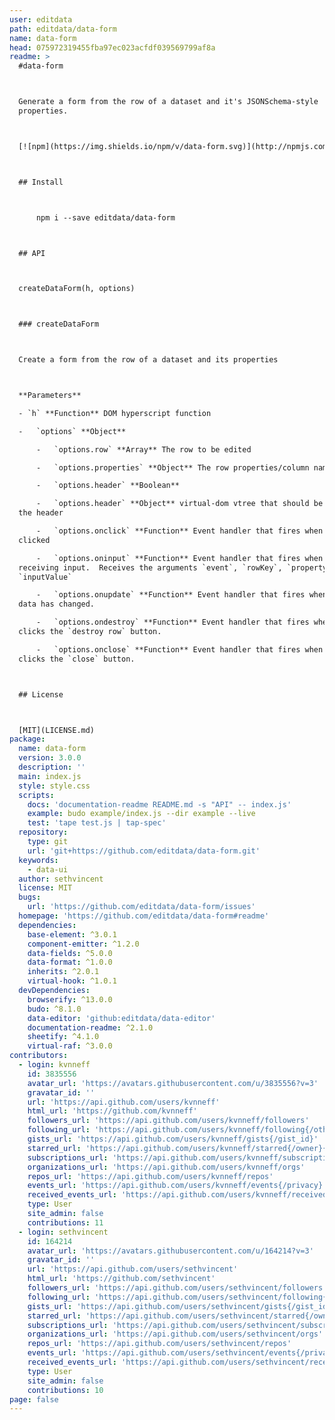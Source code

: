 ```yaml
---
user: editdata
path: editdata/data-form
name: data-form
head: 075972319455fba97ec023acfdf039569799af8a
readme: >
  #data-form



  Generate a form from the row of a dataset and it's JSONSchema-style
  properties.



  [![npm](https://img.shields.io/npm/v/data-form.svg)](http://npmjs.com/data-form)



  ## Install



      npm i --save editdata/data-form



  ## API



  createDataForm(h, options)



  ### createDataForm



  Create a form from the row of a dataset and its properties



  **Parameters**

  - `h` **Function** DOM hyperscript function

  -   `options` **Object**

      -   `options.row` **Array** The row to be edited

      -   `options.properties` **Object** The row properties/column names

      -   `options.header` **Boolean**

      -   `options.header` **Object** virtual-dom vtree that should be used for
  the header

      -   `options.onclick` **Function** Event handler that fires when a field is
  clicked

      -   `options.oninput` **Function** Event handler that fires when a field is
  receiving input.  Receives the arguments `event`, `rowKey`, `propertyKey`,
  `inputValue`

      -   `options.onupdate` **Function** Event handler that fires whenever some
  data has changed.

      -   `options.ondestroy` **Function** Event handler that fires when user
  clicks the `destroy row` button.

      -   `options.onclose` **Function** Event handler that fires when user
  clicks the `close` button.



  ## License



  [MIT](LICENSE.md)
package:
  name: data-form
  version: 3.0.0
  description: ''
  main: index.js
  style: style.css
  scripts:
    docs: 'documentation-readme README.md -s "API" -- index.js'
    example: budo example/index.js --dir example --live
    test: 'tape test.js | tap-spec'
  repository:
    type: git
    url: 'git+https://github.com/editdata/data-form.git'
  keywords:
    - data-ui
  author: sethvincent
  license: MIT
  bugs:
    url: 'https://github.com/editdata/data-form/issues'
  homepage: 'https://github.com/editdata/data-form#readme'
  dependencies:
    base-element: ^3.0.1
    component-emitter: ^1.2.0
    data-fields: ^5.0.0
    data-format: ^1.0.0
    inherits: ^2.0.1
    virtual-hook: ^1.0.1
  devDependencies:
    browserify: ^13.0.0
    budo: ^8.1.0
    data-editor: 'github:editdata/data-editor'
    documentation-readme: ^2.1.0
    sheetify: ^4.1.0
    virtual-raf: ^3.0.0
contributors:
  - login: kvnneff
    id: 3835556
    avatar_url: 'https://avatars.githubusercontent.com/u/3835556?v=3'
    gravatar_id: ''
    url: 'https://api.github.com/users/kvnneff'
    html_url: 'https://github.com/kvnneff'
    followers_url: 'https://api.github.com/users/kvnneff/followers'
    following_url: 'https://api.github.com/users/kvnneff/following{/other_user}'
    gists_url: 'https://api.github.com/users/kvnneff/gists{/gist_id}'
    starred_url: 'https://api.github.com/users/kvnneff/starred{/owner}{/repo}'
    subscriptions_url: 'https://api.github.com/users/kvnneff/subscriptions'
    organizations_url: 'https://api.github.com/users/kvnneff/orgs'
    repos_url: 'https://api.github.com/users/kvnneff/repos'
    events_url: 'https://api.github.com/users/kvnneff/events{/privacy}'
    received_events_url: 'https://api.github.com/users/kvnneff/received_events'
    type: User
    site_admin: false
    contributions: 11
  - login: sethvincent
    id: 164214
    avatar_url: 'https://avatars.githubusercontent.com/u/164214?v=3'
    gravatar_id: ''
    url: 'https://api.github.com/users/sethvincent'
    html_url: 'https://github.com/sethvincent'
    followers_url: 'https://api.github.com/users/sethvincent/followers'
    following_url: 'https://api.github.com/users/sethvincent/following{/other_user}'
    gists_url: 'https://api.github.com/users/sethvincent/gists{/gist_id}'
    starred_url: 'https://api.github.com/users/sethvincent/starred{/owner}{/repo}'
    subscriptions_url: 'https://api.github.com/users/sethvincent/subscriptions'
    organizations_url: 'https://api.github.com/users/sethvincent/orgs'
    repos_url: 'https://api.github.com/users/sethvincent/repos'
    events_url: 'https://api.github.com/users/sethvincent/events{/privacy}'
    received_events_url: 'https://api.github.com/users/sethvincent/received_events'
    type: User
    site_admin: false
    contributions: 10
page: false
---
```


